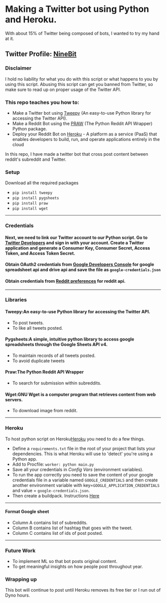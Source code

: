 # Making a Twitter bot using Python and Heroku.
With about 15% of Twitter being composed of bots, I wanted to try my hand at it.

## Twitter Profile: [NineBit](https://twitter.com/__NineBit)

### Disclaimer

I hold no liability for what you do with this script or what happens to you by using this script. Abusing this script can get you banned from Twitter, so make sure to read up on proper usage of the Twitter API.

### This repo teaches you how to: 
+ Make a Twitter bot using [Tweepy](https://www.tweepy.org/) (An easy-to-use Python library for accessing the Twitter API).
+ Make a Reddit Bot using the [PRAW](https://praw.readthedocs.io/en/latest/) (The Python Reddit API Wrapper) Python package.
+ Deploy your Reddit Bot on [Heroku](https://www.heroku.com/) - A platform as a service (PaaS) that enables developers to build, run, and operate applications entirely in the cloud

In this repo, I have made a twitter bot that cross post content between reddit's subreddit and Twitter.

### Setup
Download all the required packages
* `pip install tweepy`
* `pip install pygsheets`
* `pip install praw`
* `pip install wget`
***
### Credentials

#### Next, we need to link our Twitter account to our Python script. Go to [Twitter Developers](apps.twitter.com) and sign in with your account. Create a Twitter application and generate a Consumer Key, Consumer Secret, Access Token, and Access Token Secret. 

#### Obtain OAuth2 credentials from [Google Developers Console](https://console.developers.google.com/) for google spreadsheet api and drive api and save the file as `google-credentials.json`

#### Obtain credentials from [Reddit preferences](https://www.reddit.com/prefs/apps/) for reddit api.
***
### Libraries 

#### Tweepy:An easy-to-use Python library for accessing the Twitter API.
* To post tweets.
* To like all tweets posted.

#### Pygsheets:A simple, intuitive python library to access google spreadsheets through the Google Sheets API v4.
* To maintain records of all tweets posted.
* To avoid  duplicate tweets

#### Praw:The Python Reddit API Wrapper
* To search for submission within subreddits.

#### Wget:GNU Wget is a computer program that retrieves content from web servers.
* To download image from reddit.
***
### Heroku

To host python script on Heroku[Heroku](https://dashboard.heroku.com/) you need to do a few things.
* Define a `requirements.txt` file in the root of your project that lists your dependencies. This is what Heroku will use to 'detect' you're using a Python app.
* Add to Procfile: `worker: python main.py`
* Save all your credentials in *Config Vars* (environment variables).
* To run the app correctly you need to save the content of your google credentials file in a variable named `GOOGLE_CREDENTIALS` and then create another environment variable with key=`GOOGLE_APPLICATION_CREDENTIALS` and value = `google-credentials.json`.
* Then create a buildpack. Instructions [Here](https://github.com/ShreyanshShandilya/heroku-google-application-credentials-buildpack)
***
#### Format Google sheet

* Column A contains list of subreddits.
* Column B contains list of hashtag that goes with the tweet.
* Column C contains list of ids of post posted.
***
### Future Work

* To implement ML so that bot posts original content.
* To get meaningful insights on how people post throughout year.


### Wrapping up
This bot will continue to post until Heroku removes its free tier or I run out of Dyno hours.
